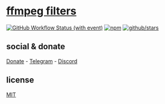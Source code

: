 # [ffmpeg filters](https://ffmpeg.org/ffmpeg-filters.html#vstack-1)

[![GitHub Workflow Status (with event)](https://img.shields.io/github/actions/workflow/status/brtmvdl/ffmpeg-filters/npm-publish.yml?label=GitHub%20Actions&link=https%3A%2F%2Fgithub.com%2Fbrtmvdl%2Fffmpeg-filters%2Factions%2Fworkflows%2Fnpm-publish.yml)](https://github.com/brtmvdl/ffmpeg-filters/actions/workflows/npm-publish.yml) [![npm](https://img.shields.io/npm/dw/%40brtmvdl/ffmpeg-filters?label=NPM%20Weekly%20Downloads)](https://www.npmjs.com/package/@brtmvdl/ffmpeg-filters) [![github/stars](https://img.shields.io/github/stars/brtmvdl/ffmpeg-filters?style=social)](https://img.shields.io/github/stars/brtmvdl/ffmpeg-filters?style=social) 

## social & donate

[Donate](https://link.mercadopago.com.br/brtmvdl) - [Telegram](https://t.me/+KRmg5MlqgMk0MTg5) - [Discord](https://discord.gg/auCmnvV2)

## license

[MIT](./LICENSE)
